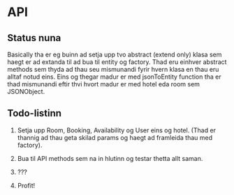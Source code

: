 # API


## Status nuna
Basically tha er eg buinn ad setja upp tvo abstract (extend only) klasa sem haegt er
ad extanda til ad bua til entity og factory. Thad eru einhver abstract methods sem
thyda ad thau seu mismunandi fyrir hvern klasa en thau eru alltaf notud eins. Eins
og thegar madur er med jsonToEntity function tha er thad mismunandi eftir thvi 
hvort madur er med hotel eda room sem JSONObject.

## Todo-listinn
1.  Setja upp Room, Booking, Availability og User eins og hotel. (Thad er thannig
ad thau geta skilad params og haegt ad framleida thau med factory).

2. Bua til API methods sem na in hlutinn og testar thetta allt saman.

3. ???

4. Profit!

